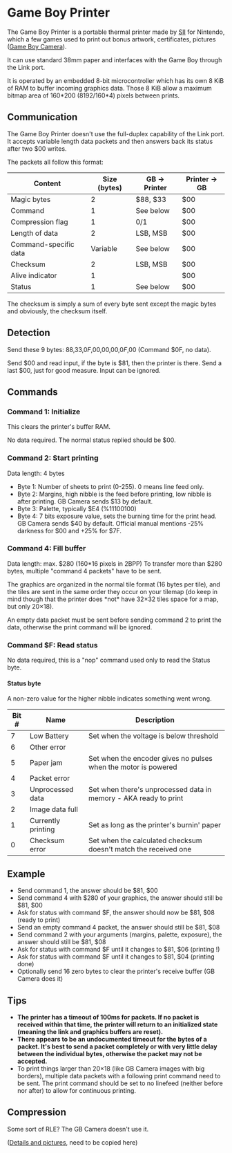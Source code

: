 # Game Boy Printer

The Game Boy Printer is a portable thermal printer made by
[SII](https://en.wikipedia.org/wiki/Seiko_Instruments) for Nintendo, which a few games used to
print out bonus artwork, certificates, pictures ([Game Boy
Camera](<#Game Boy Camera>)).

It can use standard 38mm paper and interfaces with the Game Boy through
the Link port.

It is operated by an embedded 8-bit microcontroller which has its own
8 KiB of RAM to buffer incoming graphics data. Those 8 KiB allow a maximum
bitmap area of 160\*200 (8192/160\*4) pixels between prints.

## Communication

The Game Boy Printer doesn't use the full-duplex capability of the Link
port. It accepts variable length data packets and then answers back its
status after two $00 writes.

The packets all follow this format:

Content               | Size (bytes) | GB -> Printer | Printer -> GB |
----------------------|--------------|---------------|---------------|
Magic bytes           | 2            | $88, $33      | $00           |
Command               | 1            | See below     | $00           |
 Compression flag     | 1            | 0/1           | $00           |
Length of data        | 2            | LSB, MSB      | $00           |
Command-specific data | Variable     | See below     | $00           |
Checksum              | 2            | LSB, MSB      | $00           |
Alive indicator       | 1            |               | $00           |
Status                | 1            | See below     | $00           |

The checksum is simply a sum of every byte sent except the magic bytes
and obviously, the checksum itself.

## Detection

Send these 9 bytes: $88,$33,$0F,$00,$00,$00,$0F,$00 (Command
$0F, no data).

Send $00 and read input, if the byte is $81, then the printer is
there. Send a last $00, just for good measure. Input can be ignored.

## Commands

### Command 1: Initialize

This clears the printer's buffer RAM.

No data required. The normal status replied should be $00.

### Command 2: Start printing

Data length: 4 bytes

-   Byte 1: Number of sheets to print (0-255). 0 means line feed only.
-   Byte 2: Margins, high nibble is the feed before printing, low nibble
    is after printing. GB Camera sends $13 by default.
-   Byte 3: Palette, typically $E4 (%11100100)
-   Byte 4: 7 bits exposure value, sets the burning time for the print
    head. GB Camera sends $40 by default. Official manual mentions -25%
    darkness for $00 and +25% for $7F.

### Command 4: Fill buffer

Data length: max. $280 (160\*16 pixels in 2BPP) To transfer more than
$280 bytes, multiple \"command 4 packets\" have to be sent.

The graphics are organized in the normal tile format (16 bytes per
tile), and the tiles are sent in the same order they occur on your
tilemap (do keep in mind though that the printer does \*not\* have 32×32
tiles space for a map, but only 20×18).

An empty data packet must be sent before sending command 2 to print the
data, otherwise the print command will be ignored.

### Command $F: Read status

No data required, this is a \"nop\" command used only to read the Status
byte.

#### Status byte

A non-zero value for the higher nibble indicates something went wrong.

Bit \# | Name                | Description
-------|---------------------|---------------
   7   | Low Battery         | Set when the voltage is below threshold
   6   | Other error         |
   5   | Paper jam           | Set when the encoder gives no pulses when the motor is powered
   4   | Packet error        |
   3   | Unprocessed data    | Set when there's unprocessed data in memory - AKA ready to print
   2   | Image data full     |
   1   | Currently printing  | Set as long as the printer's burnin' paper
   0   | Checksum error      | Set when the calculated checksum doesn't match the received one

## Example

- Send command 1, the answer should be $81, $00
- Send command 4 with $280 of your graphics, the answer should still
  be $81, $00
- Ask for status with command $F, the answer should now be $81, $08
  (ready to print)
- Send an empty command 4 packet, the answer should still be $81,
  $08
- Send command 2 with your arguments (margins, palette, exposure), the
  answer should still be $81, $08
- Ask for status with command $F until it changes to $81, $06
  (printing !)
- Ask for status with command $F until it changes to $81, $04
  (printing done)
- Optionally send 16 zero bytes to clear the printer's receive buffer
  (GB Camera does it)

## Tips

- **The printer has a timeout of 100ms for packets. If no packet is
  received within that time, the printer will return to an initialized
  state (meaning the link and graphics buffers are reset).**
- **There appears to be an undocumented timeout for the bytes of a
  packet. It's best to send a packet completely or with very little
  delay between the individual bytes, otherwise the packet may not be
  accepted.**
- To print things larger than 20×18 (like GB Camera images with big
  borders), multiple data packets with a following print command need
  to be sent. The print command should be set to no linefeed (neither
  before nor after) to allow for continuous printing.

## Compression

Some sort of RLE? The GB Camera doesn't use it.

([Details and pictures](https://furrtek.free.fr/?a=gbprinter&i=2), need
to be copied here)
